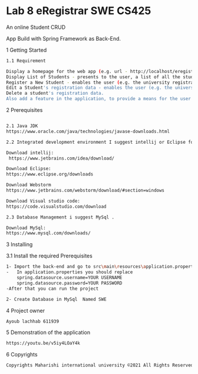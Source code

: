 # Lab 8 eRegistrar SWE CS425

An online Student CRUD

App Build with Spring Framework as Back-End.

1 Getting Started

```sh
1.1 Requirement

Display a homepage for the web app (e.g. url - http://localhost/eregistrar/home etc) which presents menu of items/links on a navigation bar.
Display List of Students - presents to the user, a list of all the students who have been registered in the university. You may display the data in an html table.
Register a New Student - enables the user (e.g. the university registrar) to add a new Student into the system, using an html form.
Edit a Student's registration data - enables the user (e.g. the university registrar) to retrieve a Student's registration data, update it and save the change(s) to into the system.
Delete a student's registration data.
Also add a feature in the application, to provide a means for the user to be able to search for Students. 


```


2 Prerequisites

```sh

2.1 Java JDK
https://www.oracle.com/java/technologies/javase-downloads.html

2.2 Integrated development environment I suggest intellij or Eclipse for backend and WebStorm Or Visual Studio Code For the front-end . 

Download intellij:
 https://www.jetbrains.com/idea/download/

Download Eclipse:
https://www.eclipse.org/downloads

Download Webstorm
https://www.jetbrains.com/webstorm/download/#section=windows

Download Visual studio code:
https://code.visualstudio.com/download

2.3 Database Management i suggest MySql . 

Download MySql:
https://www.mysql.com/downloads/

```


3 Installing



3.1 Install the required Prerequisites
```sh
1- Import the back-end and go to src\main\resources\application.properties
-   In application.properties you should replace 
    spring.datasource.username=YOUR USERNAME
    spring.datasource.password=YOUR PASSWORD
-After that you can run the project 

2- Create Database in MySql  Named SWE

```


4 Project owner 

```sh
Ayoub lachhab 611939

```

5 Demonstration of the application

```sh
https://youtu.be/v5iy4LOaY4k

```

6 Copyrights
```sh
Copyrights Maharishi international university ©2021 All Rights Reserved
```
